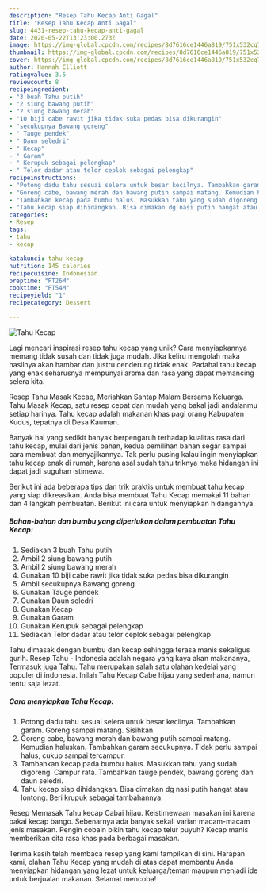 ```yaml
---
description: "Resep Tahu Kecap Anti Gagal"
title: "Resep Tahu Kecap Anti Gagal"
slug: 4431-resep-tahu-kecap-anti-gagal
date: 2020-05-22T13:23:00.273Z
image: https://img-global.cpcdn.com/recipes/8d7616ce1446a819/751x532cq70/tahu-kecap-foto-resep-utama.jpg
thumbnail: https://img-global.cpcdn.com/recipes/8d7616ce1446a819/751x532cq70/tahu-kecap-foto-resep-utama.jpg
cover: https://img-global.cpcdn.com/recipes/8d7616ce1446a819/751x532cq70/tahu-kecap-foto-resep-utama.jpg
author: Hannah Elliott
ratingvalue: 3.5
reviewcount: 8
recipeingredient:
- "3 buah Tahu putih"
- "2 siung bawang putih"
- "2 siung bawang merah"
- "10 biji cabe rawit jika tidak suka pedas bisa dikurangin"
- "secukupnya Bawang goreng"
- " Tauge pendek"
- " Daun seledri"
- " Kecap"
- " Garam"
- " Kerupuk sebagai pelengkap"
- " Telor dadar atau telor ceplok sebagai pelengkap"
recipeinstructions:
- "Potong dadu tahu sesuai selera untuk besar kecilnya. Tambahkan garam. Goreng sampai matang. Sisihkan."
- "Goreng cabe, bawang merah dan bawang putih sampai matang. Kemudian haluskan. Tambahkan garam secukupnya. Tidak perlu sampai halus, cukup sampai tercampur."
- "Tambahkan kecap pada bumbu halus. Masukkan tahu yang sudah digoreng. Campur rata. Tambahkan tauge pendek, bawang goreng dan daun seledri."
- "Tahu kecap siap dihidangkan. Bisa dimakan dg nasi putih hangat atau lontong. Beri krupuk sebagai tambahannya."
categories:
- Resep
tags:
- tahu
- kecap

katakunci: tahu kecap 
nutrition: 145 calories
recipecuisine: Indonesian
preptime: "PT26M"
cooktime: "PT54M"
recipeyield: "1"
recipecategory: Dessert

---
```



![Tahu Kecap](https://img-global.cpcdn.com/recipes/8d7616ce1446a819/751x532cq70/tahu-kecap-foto-resep-utama.jpg)

Lagi mencari inspirasi resep tahu kecap yang unik? Cara menyiapkannya memang tidak susah dan tidak juga mudah. Jika keliru mengolah maka hasilnya akan hambar dan justru cenderung tidak enak. Padahal tahu kecap yang enak seharusnya mempunyai aroma dan rasa yang dapat memancing selera kita.

Resep Tahu Masak Kecap, Meriahkan Santap Malam Bersama Keluarga. Tahu Masak Kecap, satu resep cepat dan mudah yang bakal jadi andalanmu setiap harinya. Tahu kecap adalah makanan khas pagi orang Kabupaten Kudus, tepatnya di Desa Kauman.

Banyak hal yang sedikit banyak berpengaruh terhadap kualitas rasa dari tahu kecap, mulai dari jenis bahan, kedua pemilihan bahan segar sampai cara membuat dan menyajikannya. Tak perlu pusing kalau ingin menyiapkan tahu kecap enak di rumah, karena asal sudah tahu triknya maka hidangan ini dapat jadi suguhan istimewa.


Berikut ini ada beberapa tips dan trik praktis untuk membuat tahu kecap yang siap dikreasikan. Anda bisa membuat Tahu Kecap memakai 11 bahan dan 4 langkah pembuatan. Berikut ini cara untuk menyiapkan hidangannya.

<!--inarticleads1-->

##### Bahan-bahan dan bumbu yang diperlukan dalam pembuatan Tahu Kecap:

1. Sediakan 3 buah Tahu putih
1. Ambil 2 siung bawang putih
1. Ambil 2 siung bawang merah
1. Gunakan 10 biji cabe rawit jika tidak suka pedas bisa dikurangin
1. Ambil secukupnya Bawang goreng
1. Gunakan  Tauge pendek
1. Gunakan  Daun seledri
1. Gunakan  Kecap
1. Gunakan  Garam
1. Gunakan  Kerupuk sebagai pelengkap
1. Sediakan  Telor dadar atau telor ceplok sebagai pelengkap


Tahu dimasak dengan bumbu dan kecap sehingga terasa manis sekaligus gurih. Resep Tahu - Indonesia adalah negara yang kaya akan makananya, Termasuk juga Tahu. Tahu merupakan salah satu olahan kedelai yang populer di indonesia. Inilah Tahu Kecap Cabe hijau yang sederhana, namun tentu saja lezat. 

<!--inarticleads2-->

##### Cara menyiapkan Tahu Kecap:

1. Potong dadu tahu sesuai selera untuk besar kecilnya. Tambahkan garam. Goreng sampai matang. Sisihkan.
1. Goreng cabe, bawang merah dan bawang putih sampai matang. Kemudian haluskan. Tambahkan garam secukupnya. Tidak perlu sampai halus, cukup sampai tercampur.
1. Tambahkan kecap pada bumbu halus. Masukkan tahu yang sudah digoreng. Campur rata. Tambahkan tauge pendek, bawang goreng dan daun seledri.
1. Tahu kecap siap dihidangkan. Bisa dimakan dg nasi putih hangat atau lontong. Beri krupuk sebagai tambahannya.


Resep Memasak Tahu kecap Cabai hijau. Keistimewaan masakan ini karena pakai kecap bango. Sebenarnya ada banyak sekali varian macam-macam jenis masakan. Pengin cobain bikin tahu kecap telur puyuh? Kecap manis memberikan cita rasa khas pada berbagai masakan. 

Terima kasih telah membaca resep yang kami tampilkan di sini. Harapan kami, olahan Tahu Kecap yang mudah di atas dapat membantu Anda menyiapkan hidangan yang lezat untuk keluarga/teman maupun menjadi ide untuk berjualan makanan. Selamat mencoba!

